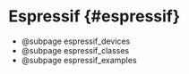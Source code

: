 
Espressif {#espressif}
=========

 * @subpage espressif_devices
 * @subpage espressif_classes
 * @subpage espressif_examples
